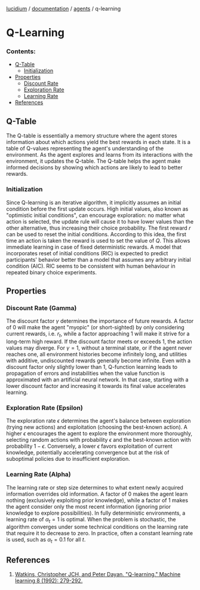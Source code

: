 [lucidium](https://github.com/theokoles7/lucidium) / [documentation](https://github.com/theokoles7/lucidium/blob/main/documentation/README.md) / [agents](../README.md) / q-learning

# Q-Learning


### Contents:
* [Q-Table](#q-table)
    * [Initialization](#initialization)
* [Properties](#properties)
    * [Discount Rate](#discount-rate-gamma)
    * [Exploration Rate](#exploration-rate-epsilon)
    * [Learning Rate](#learning-rate-alpha)
* [References](#references)

## Q-Table

The Q-table is essentially a memory structure where the agent stores information about which actions yield the best rewards in each state. It is a table of Q-values representing the agent's understanding of the environment. As the agent explores and learns from its interactions with the environment, it updates the Q-table. The Q-table helps the agent make informed decisions by showing which actions are likely to lead to better rewards.

### Initialization

Since Q-learning is an iterative algorithm, it implicitly assumes an initial condition before the first update occurs. High initial values, also known as "optimistic initial conditions", can encourage exploration: no matter what action is selected, the update rule will cause it to have lower values than the other alternative, thus increasing their choice probability. The first reward $r$ can be used to reset the initial conditions. According to this idea, the first time an action is taken the reward is used to set the value of $Q$. This allows immediate learning in case of fixed deterministic rewards. A model that incorporates reset of initial conditions (RIC) is expected to predict participants' behavior better than a model that assumes any arbitrary initial condition (AIC). RIC seems to be consistent with human behaviour in repeated binary choice experiments.

## Properties

### Discount Rate (Gamma)

The discount factor $\gamma$⁠ determines the importance of future rewards. A factor of 0 will make the agent "myopic" (or short-sighted) by only considering current rewards, i.e. $r_t$, while a factor approaching 1 will make it strive for a long-term high reward. If the discount factor meets or exceeds 1, the action values may diverge. For $\gamma = 1$⁠, without a terminal state, or if the agent never reaches one, all environment histories become infinitely long, and utilities with additive, undiscounted rewards generally become infinite. Even with a discount factor only slightly lower than 1, Q-function learning leads to propagation of errors and instabilities when the value function is approximated with an artificial neural network. In that case, starting with a lower discount factor and increasing it towards its final value accelerates learning.

### Exploration Rate (Epsilon)

The exploration rate $\epsilon$ determines the agent's balance between exploration (trying new actions) and exploitation (choosing the best-known action). A higher $\epsilon$ encourages the agent to explore the environment more thoroughly, selecting random actions with probability $\epsilon$ and the best-known action with probability $1 - \epsilon$. Conversely, a lower $\epsilon$ favors exploitation of current knowledge, potentially accelerating convergence but at the risk of suboptimal policies due to insufficient exploration.

### Learning Rate (Alpha)

The learning rate or step size determines to what extent newly acquired information overrides old information. A factor of 0 makes the agent learn nothing (exclusively exploiting prior knowledge), while a factor of 1 makes the agent consider only the most recent information (ignoring prior knowledge to explore possibilities). In fully deterministic environments, a learning rate of $\alpha_t = 1$ is optimal. When the problem is stochastic, the algorithm converges under some technical conditions on the learning rate that require it to decrease to zero. In practice, often a constant learning rate is used, such as $\alpha_t = 0.1$  for all $t$.

## References

1. [Watkins, Christopher JCH, and Peter Dayan. "Q-learning." Machine learning 8 (1992): 279-292.](../../../assets/references/Q-Learning_Watkins_1992.pdf)